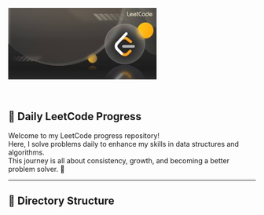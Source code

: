<p>
  <img src="assests/banner.jpeg" alt="description" width="60%" height="20%" />
</p>
</br>




## 🧠 Daily LeetCode Progress

Welcome to my LeetCode progress repository!  
Here, I solve problems daily to enhance my skills in data structures and algorithms.  
This journey is all about consistency, growth, and becoming a better problem solver. 💪

---

## 📂 Directory Structure

